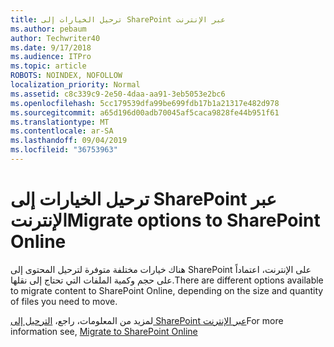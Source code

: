 ```yaml
---
title: ترحيل الخيارات إلى SharePoint عبر الإنترنت
ms.author: pebaum
author: Techwriter40
ms.date: 9/17/2018
ms.audience: ITPro
ms.topic: article
ROBOTS: NOINDEX, NOFOLLOW
localization_priority: Normal
ms.assetid: c8c339c9-2e50-4daa-aa91-3eb5053e2bc6
ms.openlocfilehash: 5cc179539dfa99be699fdb17b1a21317e482d978
ms.sourcegitcommit: a65d196d00adb70045af5caca9828fe44b951f61
ms.translationtype: MT
ms.contentlocale: ar-SA
ms.lasthandoff: 09/04/2019
ms.locfileid: "36753963"
---
```

# <a name="migrate-options-to-sharepoint-online"></a><span data-ttu-id="29098-102">ترحيل الخيارات إلى SharePoint عبر الإنترنت</span><span class="sxs-lookup"><span data-stu-id="29098-102">Migrate options to SharePoint Online</span></span>

<span data-ttu-id="29098-103">هناك خيارات مختلفة متوفرة لترحيل المحتوى إلى SharePoint على الإنترنت، اعتماداً على حجم وكمية الملفات التي تحتاج إلى نقلها.</span><span class="sxs-lookup"><span data-stu-id="29098-103">There are different options available to migrate content to SharePoint Online, depending on the size and quantity of files you need to move.</span></span>
  
<span data-ttu-id="29098-104">لمزيد من المعلومات، راجع، [الترحيل إلى SharePoint عبر الإنترنت](https://go.microsoft.com/fwlink/?linkid-2022029)</span><span class="sxs-lookup"><span data-stu-id="29098-104">For more information see, [Migrate to SharePoint Online](https://go.microsoft.com/fwlink/?linkid-2022029)</span></span>
  

